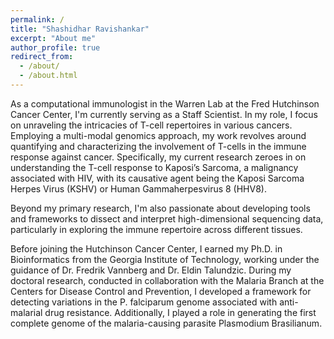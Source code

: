 ```yaml
---
permalink: /
title: "Shashidhar Ravishankar"
excerpt: "About me"
author_profile: true
redirect_from: 
  - /about/
  - /about.html
---
```


As a computational immunologist in the Warren Lab at the Fred Hutchinson Cancer Center, I'm currently serving as a Staff Scientist. In my role, I focus on unraveling the intricacies of T-cell repertoires in various cancers. Employing a multi-modal genomics approach, my work revolves around quantifying and characterizing the involvement of T-cells in the immune response against cancer. Specifically, my current research zeroes in on understanding the T-cell response to Kaposi’s Sarcoma, a malignancy associated with HIV, with its causative agent being the Kaposi Sarcoma Herpes Virus (KSHV) or Human Gammaherpesvirus 8 (HHV8).

Beyond my primary research, I'm also passionate about developing tools and frameworks to dissect and interpret high-dimensional sequencing data, particularly in exploring the immune repertoire across different tissues.

Before joining the Hutchinson Cancer Center, I earned my Ph.D. in Bioinformatics from the Georgia Institute of Technology, working under the guidance of Dr. Fredrik Vannberg and Dr. Eldin Talundzic. During my doctoral research, conducted in collaboration with the Malaria Branch at the Centers for Disease Control and Prevention, I developed a framework for detecting variations in the P. falciparum genome associated with anti-malarial drug resistance. Additionally, I played a role in generating the first complete genome of the malaria-causing parasite Plasmodium Brasilianum. 

